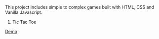 This project includes simple to complex games built with HTML, CSS and Vanilla Javascript.

1. Tic Tac Toe

[Demo](https://ruphaa.github.io/js-projects/games/tic-tac-toe/)
